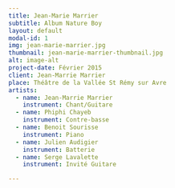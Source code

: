 ```yaml
---
title: Jean-Marie Marrier
subtitle: Album Nature Boy
layout: default
modal-id: 1
img: jean-marie-marrier.jpg
thumbnail: jean-marie-marrier-thumbnail.jpg
alt: image-alt
project-date: Février 2015
client: Jean-Marrie Marrier
place: Théâtre de la Vallée St Rémy sur Avre
artists:
  - name: Jean-Marrie Marrier
    instrument: Chant/Guitare
  - name: Phiphi Chayeb
    instrument: Contre-basse
  - name: Benoit Sourisse
    instrument: Piano
  - name: Julien Audigier
    instrument: Batterie
  - name: Serge Lavalette
    instrument: Invité Guitare

---
```

